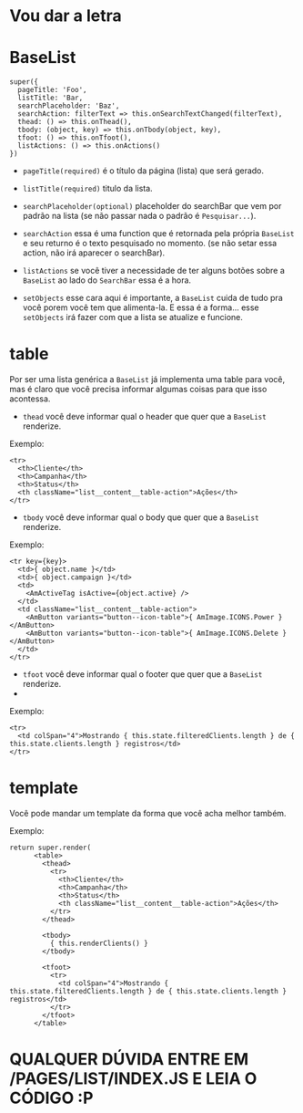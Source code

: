 # Vou dar a letra

# BaseList
```
super({
  pageTitle: 'Foo',
  listTitle: 'Bar,
  searchPlaceholder: 'Baz',
  searchAction: filterText => this.onSearchTextChanged(filterText),
  thead: () => this.onThead(),
  tbody: (object, key) => this.onTbody(object, key),
  tfoot: () => this.onTfoot(),
  listActions: () => this.onActions()
})
```

* `pageTitle(required)` é o título da página (lista) que será gerado.
* `listTitle(required)` titulo da lista.
* `searchPlaceholder(optional)` placeholder do searchBar que vem por padrão na lista (se não passar nada o padrão é `Pesquisar...`).
* `searchAction` essa é uma function que é retornada pela própria `BaseList` e seu returno é o texto pesquisado no momento. (se não setar essa action, não irá aparecer o searchBar).
* `listActions` se você tiver a necessidade de ter alguns botões sobre a `BaseList` ao lado do `SearchBar` essa é a hora.

* `setObjects` esse cara aqui é importante, a `BaseList` cuida de tudo pra você porem você tem que alimenta-la. E essa é a forma... esse `setObjects` irá fazer com que a lista se atualize e funcione.

# table

Por ser uma lista genérica a `BaseList` já implementa uma table para você,  mas é claro que você precisa informar algumas coisas para que isso acontessa.

* `thead` você deve informar qual o header que quer que a `BaseList` renderize.

Exemplo:

```
<tr>
  <th>Cliente</th>
  <th>Campanha</th>
  <th>Status</th>
  <th className="list__content__table-action">Ações</th>
</tr>
```

* `tbody` você deve informar qual o body que quer que a `BaseList` renderize.

Exemplo:

```
<tr key={key}>
  <td>{ object.name }</td>
  <td>{ object.campaign }</td>
  <td>
    <AmActiveTag isActive={object.active} />
  </td>
  <td className="list__content__table-action">
    <AmButton variants="button--icon-table">{ AmImage.ICONS.Power }</AmButton>
    <AmButton variants="button--icon-table">{ AmImage.ICONS.Delete }</AmButton>
  </td>
</tr>
```

* `tfoot` você deve informar qual o footer que quer que a `BaseList` renderize.
*
Exemplo:

```
<tr>
  <td colSpan="4">Mostrando { this.state.filteredClients.length } de { this.state.clients.length } registros</td>
</tr>
```


# template

Você pode mandar um template da forma que você acha melhor também.

Exemplo:

```
return super.render(
      <table>
        <thead>
          <tr>
            <th>Cliente</th>
            <th>Campanha</th>
            <th>Status</th>
            <th className="list__content__table-action">Ações</th>
          </tr>
        </thead>

        <tbody>
          { this.renderClients() }
        </tbody>

        <tfoot>
          <tr>
            <td colSpan="4">Mostrando { this.state.filteredClients.length } de { this.state.clients.length } registros</td>
          </tr>
        </tfoot>
      </table>

```




# QUALQUER DÚVIDA ENTRE EM /PAGES/LIST/INDEX.JS E LEIA O CÓDIGO :P
